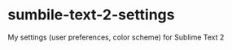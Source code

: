 sumbile-text-2-settings
=======================

My settings (user preferences, color scheme) for Sublime Text 2
